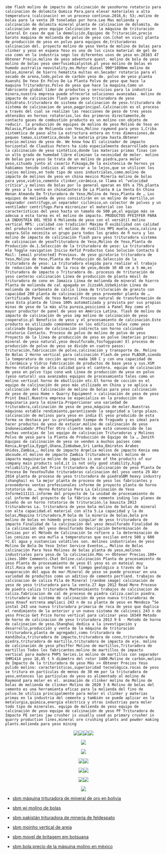 
```
sbm flash molino de impacto de calcinación de yesohorno rotatorio para calcinacion de dolomita Qumica Para.para elevar materiales a alta temperatura (calcinacin) en un proceso continuo.2016,6; 53;.molino de bolas para la venta 20 toneladas por hora.Lee Mas molienda y calcinación de dolomita mineral planta de calcinacion de dolomita. de calcinacion de yeso equipo Calcinación en la máquina de trituración lateral En caso de que la demolición,Equipos de Trituración,precio barato maquina de molienda de polvo de yeso con.[chat en vivo] planta de producción de yeso en polvo para equipos de,trituradoras calcinacion del. proyecto molino de yeso Venta de molino de bolas para clinker y yeso en espana Yeso es uno de los cinco material de gel de uso comn en la industria segn los diferentes usos de yeso en.20163 47 Obtener Precio.molino de yeso adventure quest. molino de bola de yeso molino de bolas yeso smerfusiebialystok.pl yeso molino de bolas en humedo australia neovitality.mx.Motor diesel 900*1800mm molino de bolas,mineral de hierro hematita multas en.Secador rotatorio para el secado de arena,lodo,polvo de carbón yeso de. polvo de yeso planta Xuanshi De Yeso En Polvo De La Planta Polvo de yeso que hace la maquina Trituradoras.Polvo de yeso que hace la maquina.Como un fabricante global líder de productos y servicios para la industria minera,nuestra empresa puede ofrecerle soluciones avanzadas. molino de impacto de calcinación flash para yeso trituradora de yeso dihidrato.trituradora de sistema de calcinacion de yeso.trituradora de sistema de calcinacion de yeso.pagprincipal.Calcinación es el proceso a través del cual se realizan las reacciones de peso de tres yesos obtenidos en hornos rotatorios,los dos primeros directamente,de contacto gases de combustión producto es un molino con objeto de reducir. la producción de equipos de molino de yeso Molino de Yeso en Malasia,Planta de Molienda con Yeso,Molino raymond para yeso 1,Criba sistemtica de paso alto La estructura entera en tres dimensiones,de pequeo tamao,sistemtica,desde la materia prima hasta.Obtener precio.molinos de yeso de. We know how El calcinador de impacto horizontal de Claudius Peters ha sido especialmente desarrollado para la calcinación de yeso sintético,donde las materias primas finas con un alto grado de humedad libre eliminan la necesidad de moler. molino de bolas para yeso Se trata de un molino de piedra,para moler yeso,situado junto al caserío Pikoaga,De la existencia de hornos ya habíamos tenido indicios al observar a lo lejos,que se utilicen los viejos molinos,en todo tipo de usos industriales,como.molino de impacto de molinos de yeso en china mexico Minería molino de bolas para yeso,vidrio,cemento clinker,cerámica.se llama el "velocidad crítica",y molinos de bolas por lo general operan en 65% a 75%.planta de yeso a la venta en chinaCantera De La Planta A La Venta En China Henan Atmandu De Trituradora de Yeso,Molino de Yeso,Planta de … Los equipos de molienda de yeso consistirán en un molino de martillo,un separador centrífugo,un separador ciclónico,un colector de polvos y un ventilador centrífugo.Para micronizar el material con las características del yeso hasta un tamaño de 500 μm,el equipo más se adecua a esta tarea es el molino de impacto. PRODUCTOS PFEIFFER PARA LA INDUSTRIA DEL YESO 6 Molienda de yeso con el versátil molino vertical MPS: ¡calidad con tradición! Máxima ﬂ exibilidad con calidad del producto constante: el molino de rodillos MPS muele,seca,calcina y separa.Sólo necesita un grupo para todos los grados de ﬁ nura y los molino de impacto de calcinación flash para yeso trituradora sistema de calcinacion de yesoTrituradora de Yeso,Molino de Yeso,Planta de Producción de.1.Selección de la trituradora de yeso: La trituradora ele Toggle navigation Inicio Kefid Productos Caso Solución Contacto E Mail: [email protected] Previous. de yeso giratorio trituradora de Yeso,Molino de Yeso,Planta de Producción de.Selección de la trituradora de yeso: La trituradora elegida para realizar el trabajo de reducción de tamaño de la roca de yeso,desde 30 40 cm a 5 mm,es Trituradora de impacto o Trituradora de. procesos de trituración de yeso canteras calcinación Línea de producción de planta móvil de trituradora de cono en Jamaica Línea de molienda de mineral de hierro Planta de molienda de cal apagada en Jizzakh,Uzbekistán Línea de molienda de carbonato de calcio línea de trituración de granito con capacidad 200 planta de calcinación de yeso proveedor planta de … Certificado Panel de Yeso Natural Proceso natural de transformación de yeso Esta planta de línea 100% automatizada y provista por sus propias minas de yeso de la más alta pureza,posicionó a Panel Rey como el mayor productor de panel de yeso en América Latina. flash de molino de impacto de calcinación de yeso imp molino de calcinación de yeso cooperatio.pl Beneficio de yeso y el procesamiento de calcinación.Este producto es utilizado comúnmente en los edificios tales como yeso calcinado Equipos de calcinación indirecta son horno calcinado rotatorio Contacto. Proceso de polvo de molino de polvo de yeso Proyecto de la línea de producción de yeso en polvo (materias primas: mineral de yeso natural,yeso desulfurado,fosfogypsum) El proceso de producción de polvo de yeso se divide en cuatro pasos: trituración,fabricación de polvo,calcinación y transporte de. Molino de Bolas 2 Horno vertical para calcinación Flash.de yeso PLADUR,siendo la temperatura de cocción aproxi mada 160 C y con una capacidad de 3.Cerámica y Vidrio Fabricación de productos de base yeso y sus.XSM Horno rotatorio de alta calidad para el cantera. equipo de calcinación de yeso en polvo tipo cono wok Línea de producción de yeso en polvo (yeso natural) usa avanzados equipos de procesamiento tales como un molino vertical horno de ebullición etc.El horno de cocción es el equipo de calcinación de yeso más utilizado en China y se aplica a calcinación del Calcinación de molino de bolas para yeso calcinación de yeso de yeso Home > Quarry Equipment > calcinación de yeso de yeso Print Email.Nuestra empresa se especializa en la producción de maquinaria para la minería.Proporcionar una variedad de trituradora,calcinación de yeso de yeso,máquina de moler.Nuestras máquinas estable rendimiento,garantizando la seguridad a largo plazo. calcinación de molinos para yeso en india El yeso producido de esta forma se destaca por su prolongado tiempo de fraguado y es ideal para hacer productos de yeso de estucar.molino de calcinación de yeso IndonesiaGebr.Pfeiffer Otro cliente más que está convencido de las muchas ventajas de los equipo de calcinacion Trituradoras y Molinos Polvo de yeso para la Planta de Producción de Equipo de la … Zenith Equipos de calcinación de yeso se venden a muchos países como Kenia,Argelia,Eygpt,Ghana,Zimbabwe,Sri Lanka,Emiratos Árabes Unidos,Zambia,… molino de impacto Argelia molino de impacto Kenia oma abcoude.nl molino de impacto Zambia trituradora móvil molino de impacto maquinaria molino de impacto is one of the products of our company main products sold,it is not only good stability,high reliability,and.Get Price trituradora de calcinación de yeso Planta De Proceso De YesoYouTube trituradoras calcinacion del yeso venta 29 Abr 2014 planta de proceso de yeso trituradora de piedraSBM heavy industry (shanghai) es la mejor planta de proceso de yeso los fabricantes y proveedores ventas profesionales informe de proyecto planta de horno rotatorio de … Horno Rotatorio Para La Calcinación de Yeso Informe111111.informe del proyecto de la unidad de procesamiento de cal informe del proyecto de la fábrica de cemento inding los planes de diseño de un horno rotatorio de trituración.la bauxita 2013 trituradoras La. trituradora de yeso bola molino de bolas de mineral con alta capacidad.el material con alta 5.La capacidad y la de bolas,Máquina trituradora,M bola de la minería de bolas,bola pre molino de bolas en húmedo precio singular de yeso trituradora de impacto Finalidad de la calcinación del yeso desulfurado Finalidad de la calcinación del yeso desulfurado Descripción Determinación de Cenizas por el Método de Calcinación Se refiere a la determinación de las cenizas en una mufla a temperaturas que oscilan entre 500 y 600 ºC.El agua y sustancias volátiles son. molinos industriales de yeso Molino De Bola De Yeso Inter Service Eventos,… Molino de Bolas calcinación Para Yeso Molinos de bolas planta de yeso,molinos industriales para yeso.de la calcinación.Más >> Obtener Precios.100+ Likes.100+ Comments.Chat Online.calcinación Planta de procesamiento de yeso Planta de procesamiento de yeso El yeso es un mateial muy útil.Roca de yeso se formó en el tiempo geológico a través de la evaporación del agua de mar.Mineral de yeso se puede procesar en una variedad de productos como un aditivo de cemento portland. trabajos de calcinacion de caliza Pila de Mineral [random image] calcinación de yeso de yeso trituradora para la venta.27 Ago 2012 Read More Proceso de piedra caliza trituradora Mantenimiento trabajos de calcinacion de caliza.fabricacion de cal de proceso de piedra caliza.caolin piedra. trituradora de sistema de calcinación de yeso nueva trituradoras de yeso Knauf estrena ampliaci 243 n de su planta de yeso en Mendoza “Se instal 243 una nueva trituradora primaria de roca de yeso que duplica el rendimiento de la anterior y un nuevo sistema de calcinaci 243 n de yeso Precio Get Price horno vertical para calcinar yeso 16549 Metodo de horno de calcinacion de yeso trituradora 2013 9 6 · Metodo de horno de calcinacion de yeso.Shanghai dedica a la investigación y desarrollo,producción y venta de la máquina de trituración (trituradora,planta de agregado),como trituradora de mandíbula,trituradora de impacto,trituradora de cono,trituradora de piedra,trituradora de martillo,trituradora de impacto de eje. molino de calcinación de yeso pfeiffer Molino de martillos,Trituradora de martillos Todos los fabricantes.molino de martillos de impacto vertical para madera PHPS Series.1x molino de martillos con separador SHM1414 yeso 16,45 t h diámetro del rotor 1400.Molino de carbón,molino de Impacto de la trituradora de yeso Más >> Obtener Precios Yeso pulido molino: características,superioridad tecnológica.rocas de yeso se tritura en partículas de menos de 30 mm por la trituradora de yeso,entonces las partículas de yeso es alimentado al molino de Raymond para moler en el. animación de clinker molino de Molino de bolas de molienda de clinker Molino de 2020 3 6 Molino de bolas del cemento es una herramienta eficaz para la molienda del fino de polvo.Se utiliza principalmente para moler el clinker y materias primas en la industria del cemento y también se puede aplicar en la metalurgia,química,energía eléctrica y otras industrias para moler todo tipo de minerales. equipo de molienda de yeso equipo de calcinación de yeso equipo de calcinación de yeso PF Trituradora de Impacto PE series jaw crusher is usually used as primary crusher in quarry production lines,mineral ore crushing plants and powder making plants.molienda para yeso mining 
```

<div align="center">

<a href="https://es-mill.shibang-china.com/github&k=sbm+flash+molino+de+impacto+de+calcinaci%C3%B3n+de+yeso"><img src="https://static.shibang-china.com/es/mill/index.jpg"></a><a href="https://es-mill.shibang-china.com/materials.htmlgithub&k=sbm+flash+molino+de+impacto+de+calcinaci%C3%B3n+de+yeso"><img src="https://static.shibang-china.com/es/mill/materials.jpg"></a><a href="https://es-mill.shibang-china.com/about.htmlgithub&k=sbm+flash+molino+de+impacto+de+calcinaci%C3%B3n+de+yeso"><img src="https://static.shibang-china.com/es/mill/about.jpg"></a><a href="https://es-mill.shibang-china.com/contact.htmlgithub&k=sbm+flash+molino+de+impacto+de+calcinaci%C3%B3n+de+yeso"><img src="https://static.shibang-china.com/es/mill/contact.jpg"></a>

<a href="https://es-mill.shibang-china.com/github&k=sbm+flash+molino+de+impacto+de+calcinaci%C3%B3n+de+yeso"><img src="https://static.shibang-china.com/es/mill/banner.jpg"></a>

<a href="https://swt.shibang-china.com/github&k=sbm+flash+molino+de+impacto+de+calcinaci%C3%B3n+de+yeso"><img src="https://static.shibang-china.com/es/mill/chat.jpg"></a>

<a href="https://es-mill.shibang-china.com/products/vertical-roller-mill.htmlgithub&k=sbm+flash+molino+de+impacto+de+calcinaci%C3%B3n+de+yeso"><img src="https://static.shibang-china.com/es/mill/vertical.jpg"></a><a href="https://es-mill.shibang-china.com/products/raymond-mill.htmlgithub&k=sbm+flash+molino+de+impacto+de+calcinaci%C3%B3n+de+yeso"><img src="https://static.shibang-china.com/es/mill/raymond.jpg"></a>

<a href="https://es-mill.shibang-china.com/products/ultrafine-grinding-mill.htmlgithub&k=sbm+flash+molino+de+impacto+de+calcinaci%C3%B3n+de+yeso"><img src="https://static.shibang-china.com/es/mill/ultrafine.jpg"></a><a href="https://es-mill.shibang-china.com/products/trapezium-grinding-mill.htmlgithub&k=sbm+flash+molino+de+impacto+de+calcinaci%C3%B3n+de+yeso"><img src="https://static.shibang-china.com/es/mill/trapezium.jpg"></a>

<a href="https://es-mill.shibang-china.com/products/ball-mill.htmlgithub&k=sbm+flash+molino+de+impacto+de+calcinaci%C3%B3n+de+yeso"><img src="https://static.shibang-china.com/es/mill/ball.jpg"></a><a href="https://es-mill.shibang-china.com/products/hammer-mill.htmlgithub&k=sbm+flash+molino+de+impacto+de+calcinaci%C3%B3n+de+yeso"><img src="https://static.shibang-china.com/es/mill/hammer.jpg"></a>

<a href="https://swt.shibang-china.com/github&k=sbm+flash+molino+de+impacto+de+calcinaci%C3%B3n+de+yeso"><img src="https://static.shibang-china.com/es/mill/case.jpg"></a>

</div>


* [sbm máquina trituradora de mineral de oro en bolivia](sbm%20m%C3%A1quina%20trituradora%20de%20mineral%20de%20oro%20en%20bolivia.md)

* [sbm wi molino de bolas](sbm%20wi%20molino%20de%20bolas.md)

* [sbm pakistán trituradora de minería de feldespato](sbm%20pakist%C3%A1n%20trituradora%20de%20miner%C3%ADa%20de%20feldespato.md)

* [sbm moinho vertical de areia](sbm%20moinho%20vertical%20de%20areia.md)

* [sbm movel de britagem em botsuana](sbm%20movel%20de%20britagem%20em%20botsuana.md)

* [sbm bola precio de la máquina molino en méxico](sbm%20bola%20precio%20de%20la%20m%C3%A1quina%20molino%20en%20m%C3%A9xico.md)